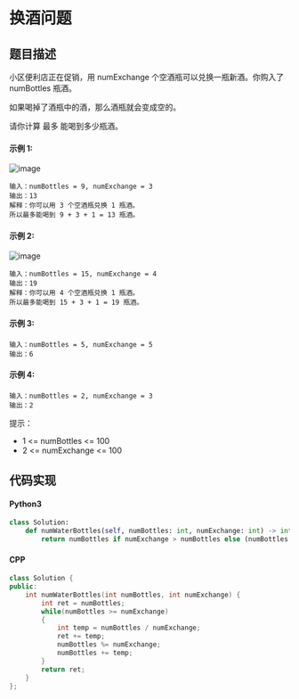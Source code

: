# 换酒问题

## 题目描述
小区便利店正在促销，用 numExchange 个空酒瓶可以兑换一瓶新酒。你购入了 numBottles 瓶酒。

如果喝掉了酒瓶中的酒，那么酒瓶就会变成空的。

请你计算 最多 能喝到多少瓶酒。

#### 示例 1:
![image](https://assets.leetcode-cn.com/aliyun-lc-upload/uploads/2020/07/19/sample_1_1875.png)
```
输入：numBottles = 9, numExchange = 3
输出：13
解释：你可以用 3 个空酒瓶兑换 1 瓶酒。
所以最多能喝到 9 + 3 + 1 = 13 瓶酒。
```
#### 示例 2:
![image](https://assets.leetcode-cn.com/aliyun-lc-upload/uploads/2020/07/19/sample_2_1875.png)
```
输入：numBottles = 15, numExchange = 4
输出：19
解释：你可以用 4 个空酒瓶兑换 1 瓶酒。
所以最多能喝到 15 + 3 + 1 = 19 瓶酒。
```
#### 示例 3:
```
输入：numBottles = 5, numExchange = 5
输出：6
```
#### 示例 4:
```
输入：numBottles = 2, numExchange = 3
输出：2
```
提示：

- 1 <= numBottles <= 100
- 2 <= numExchange <= 100

## 代码实现
#### Python3
```python
class Solution:
    def numWaterBottles(self, numBottles: int, numExchange: int) -> int:
        return numBottles if numExchange > numBottles else (numBottles - numExchange) // (numExchange - 1) + 1 + numBottles
```
#### CPP
```C++
class Solution {
public:
    int numWaterBottles(int numBottles, int numExchange) {
        int ret = numBottles;
        while(numBottles >= numExchange)
        {
            int temp = numBottles / numExchange;
            ret += temp;
            numBottles %= numExchange;
            numBottles += temp;
        }
        return ret;
    }
};
```
